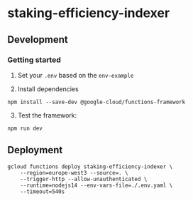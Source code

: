 # staking-efficiency-indexer

## Development

### Getting started

1. Set your `.env` based on the `env-example`

2. Install dependencies

```
npm install --save-dev @google-cloud/functions-framework
```

3. Test the framework:

```
npm run dev
```

## Deployment

```
gcloud functions deploy staking-efficiency-indexer \
    --region=europe-west3 --source=. \
    --trigger-http --allow-unauthenticated \
    --runtime=nodejs14 --env-vars-file=./.env.yaml \
    --timeout=540s
```
